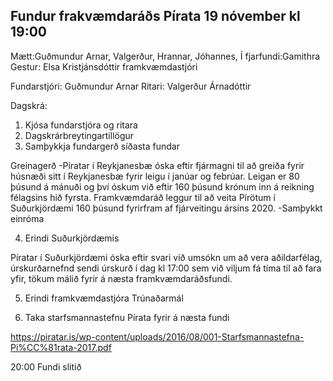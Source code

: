 ## Fundur frakvæmdaráðs Pírata 19 nóvember kl 19:00
Mætt:Guðmundur Arnar, Valgerður, Hrannar, Jóhannes, 
Í fjarfundi:Gamithra
Gestur: Elsa Kristjánsdóttir framkvæmdastjóri

Fundarstjóri: Guðmundur Arnar
Ritari: Valgerður Árnadóttir

Dagskrá:
1. Kjósa fundarstjóra og ritara
2. Dagskrárbreytingartillögur
3. Samþykkja fundargerð síðasta fundar

Greinagerð -Píratar í Reykjanesbæ óska eftir fjármagni til að greiða fyrir húsnæði sitt í Reykjanesbæ fyrir leigu í janúar og febrúar. Leigan er 80 þúsund á mánuði og því óskum við eftir 160 þúsund krónum inn á reikning félagsins hið fyrsta.
Framkvæmdaráð leggur til að veita Pírötum í Suðurkjördæmi 160 þúsund fyrirfram af fjárveitingu ársins 2020.
-Samþykkt einróma

4. Erindi Suðurkjördæmis

Píratar í Suðurkjördæmi óska eftir svari við umsókn um að vera aðildarfélag, úrskurðarnefnd sendi úrskurð í dag kl 17:00 sem við viljum fá tíma til að fara yfir, tökum málið fyrir á næsta framkvæmdaráðsfundi. 

5. Erindi framkvæmdastjóra
Trúnaðarmál

6. Taka starfsmannastefnu Pírata fyrir á næsta fundi

https://piratar.is/wp-content/uploads/2016/08/001-Starfsmannastefna-Pi%CC%81rata-2017.pdf

20:00 Fundi slitið